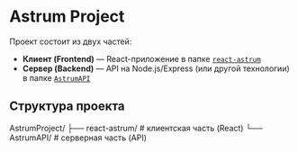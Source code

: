 # Astrum Project

Проект состоит из двух частей:
- **Клиент (Frontend)** — React-приложение в папке [`react-astrum`](./react-astrum)
- **Сервер (Backend)** — API на Node.js/Express (или другой технологии) в папке [`AstrumAPI`](./AstrumAPI)

## Структура проекта

AstrumProject/
├── react-astrum/ # клиентская часть (React)
└── AstrumAPI/ # серверная часть (API)
